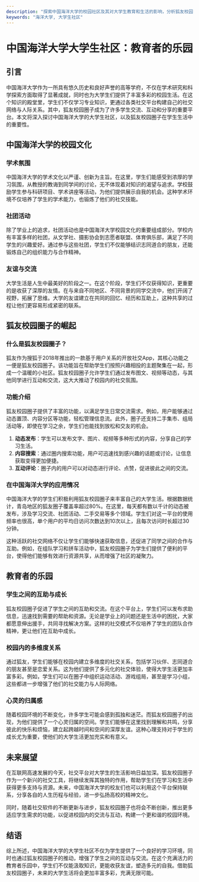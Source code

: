 ```yaml
---
description: "探索中国海洋大学的校园社区及其对大学生教育和生活的影响，分析狐友校园圈子如何提升学生之间的交流与互动。"
keywords: "海洋大学, 大学生社区"
---
```

# 中国海洋大学大学生社区：教育者的乐园

## 引言

中国海洋大学作为一所具有悠久历史和良好声誉的高等学府，不仅在学术研究和科学探索方面取得了显著成就，同时也为大学生们提供了丰富多彩的校园生活。在这个知识的殿堂里，学生们不仅学习专业知识，更通过各类社交平台构建自己的社交网络与人际关系。其中，狐友校园圈子成为了许多学生交流、互动和分享的重要平台。本文将深入探讨中国海洋大学的大学生社区，以及狐友校园圈子在学生生活中的重要性。

## 中国海洋大学的校园文化

### 学术氛围

中国海洋大学的学术文化以严谨、创新为主旨。在这里，学生们能感受到浓厚的学习氛围，从教授的教诲到同学间的讨论，无不体现着对知识的渴望与追求。学校鼓励学生参与科研项目、学术讲座等活动，为他们提供展示自我的机会。这种学术环境不仅培养了学生的学术能力，也锻炼了他们的社交技能。

### 社团活动

除了学业上的追求，社团活动也是中国海洋大学校园文化的重要组成部分。学校内有丰富多样的社团，从文学社、摄影协会到志愿者联盟、体育俱乐部，满足了不同学生的兴趣爱好。通过参与这些社团，学生们不仅能够结识志同道合的朋友，还能锻炼自己的组织能力与合作精神。

### 友谊与交流

大学生活是人生中最美好的阶段之一。在这个阶段，学生们不仅获得知识，更重要的是收获了深厚的友情。在与来自不同地区、不同背景的同学交流中，他们开阔了视野，拓展了思维。大学的友谊建立在共同的回忆、经历和互助上，这种共享的过程让他们更容易形成紧密的联系。

## 狐友校园圈子的崛起

### 什么是狐友校园圈子？

狐友作为搜狐于2018年推出的一款基于用户关系的开放社交App，其核心功能之一便是狐友校园圈子。该功能旨在帮助学生们按照兴趣相投的主题聚集在一起，形成一个温暖的小社区。狐友校园圈子允许学生们通过发布图文、视频等动态，与其他同学进行互动和交流，这大大推动了校园内的社交氛围。

### 功能介绍

狐友校园圈子提供了丰富的功能，以满足学生日常交流需求。例如，用户能够通过动态置顶、内容分区等功能，轻松管理信息流。此外，圈子还支持二手集市、组局活动等，即使在学习之余，学生们也能找到放松和交友的机会。

1. **动态发布**：学生可以发布文字、图片、视频等多种形式的内容，分享自己的学习生活。
2. **内容搜索**：通过圈内搜索功能，用户可迅速找到感兴趣的话题或讨论，让信息获取变得更加便捷。
3. **互动评论**：圈子内的用户可以对动态进行评论、点赞，促进彼此之间的交流。

### 在中国海洋大学的应用情况

中国海洋大学的学生们积极利用狐友校园圈子来丰富自己的大学生活。根据数据统计，青岛地区的狐友圈子覆盖率超过80%。在这里，每天都有数以千计的动态被发布，涉及学习交流、社团活动、二手交易等多个领域。学生们对这一平台的使用频率也很高，单个用户的平均日访问次数达到10次以上，且每次访问时长超过30分钟。

这种活跃的社交网络不仅让学生们能够快速获取信息，还促进了同学之间的合作与互助。例如，在组队学习和拼车活动中，狐友校园圈子为学生们提供了便利的平台，使得他们能够有效进行资源共享，从而增强了社区的凝聚力。

## 教育者的乐园

### 学生之间的互助与成长

狐友校园圈子促进了学生之间的互助和交流。在这个平台上，学生们可以发布求助信息，迅速找到需要的帮助和资源。无论是学业上的问题还是生活中的困扰，大家都愿意伸出援手，共同寻找解决方案。这样的社交模式不仅培养了学生的团队合作精神，更让他们在互助中成长。

### 校园内的多维度关系

通过狐友，学生们能够在校园内建立多维度的社交关系，包括学习伙伴、志同道合的朋友甚至是恋爱关系。这为他们提供了多元化的社交体验，使得大学生活更加丰富多彩。例如，学生们可以在圈子中组织运动活动、游戏组局，甚至是学习小组，这些都进一步增强了他们的社交能力与人际网络。

### 心灵的归属感

随着校园环境的不断变化，许多学生可能会感到孤独和迷茫。而狐友校园圈子的出现，为他们提供了一个心灵归属的空间。学生们能够在这里找到理解和共鸣，分享彼此的快乐和烦恼，建立起跨越时间和空间的深厚友谊。这种心理支持对于学生的成长尤为重要，使他们的大学生活更加充实和有意义。

## 未来展望

在互联网高速发展的今天，社交平台对大学生的生活影响日益加深。狐友校园圈子作为一个新兴的社交工具，将继续发挥其独特的作用，帮助学生们在学习和生活中获得更多支持与资源。未来，中国海洋大学的校友们也可以利用这个平台保持联系，分享各自的人生历程与经验，进一步弘扬高校的精神文化。

同时，随着社交软件的不断更新与进步，狐友校园圈子也将会不断创新，推出更多适应学生需求的功能，以促进校园内的交流与互动，构建一个更和谐的校园环境。

## 结语

综上所述，中国海洋大学的大学生社区不仅为学生提供了一个良好的学习环境，同时也通过狐友校园圈子的推动，增强了学生之间的互动与交流。在这个充满活力的教育者乐园中，学生们不仅能汲取知识，更能收获友谊，塑造多元的自我。借助狐友校园圈子，未来的大学生活将会更加丰富多彩，充满无限可能。
